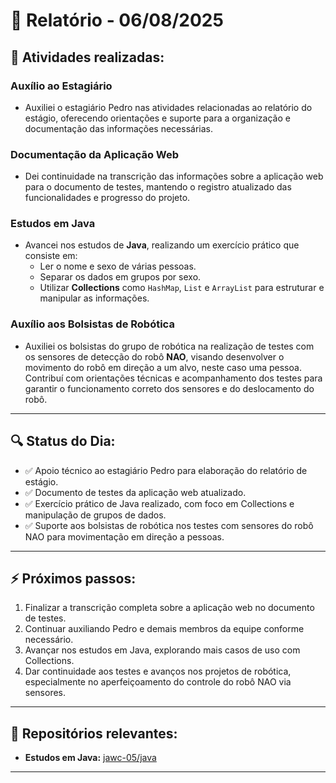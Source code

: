 # 📅 Relatório - 06/08/2025

## 📌 Atividades realizadas:

### **Auxílio ao Estagiário**
- Auxiliei o estagiário Pedro nas atividades relacionadas ao relatório do estágio, oferecendo orientações e suporte para a organização e documentação das informações necessárias.

### **Documentação da Aplicação Web**
- Dei continuidade na transcrição das informações sobre a aplicação web para o documento de testes, mantendo o registro atualizado das funcionalidades e progresso do projeto.

### **Estudos em Java**
- Avancei nos estudos de **Java**, realizando um exercício prático que consiste em:
  - Ler o nome e sexo de várias pessoas.
  - Separar os dados em grupos por sexo.
  - Utilizar **Collections** como `HashMap`, `List` e `ArrayList` para estruturar e manipular as informações.

### **Auxílio aos Bolsistas de Robótica**
- Auxiliei os bolsistas do grupo de robótica na realização de testes com os sensores de detecção do robô **NAO**, visando desenvolver o movimento do robô em direção a um alvo, neste caso uma pessoa. Contribuí com orientações técnicas e acompanhamento dos testes para garantir o funcionamento correto dos sensores e do deslocamento do robô.

---

## 🔍 Status do Dia:

- ✅ Apoio técnico ao estagiário Pedro para elaboração do relatório de estágio.
- ✅ Documento de testes da aplicação web atualizado.
- ✅ Exercício prático de Java realizado, com foco em Collections e manipulação de grupos de dados.
- ✅ Suporte aos bolsistas de robótica nos testes com sensores do robô NAO para movimentação em direção a pessoas.

---

## ⚡ Próximos passos:

1. Finalizar a transcrição completa sobre a aplicação web no documento de testes.
2. Continuar auxiliando Pedro e demais membros da equipe conforme necessário.
3. Avançar nos estudos em Java, explorando mais casos de uso com Collections.
4. Dar continuidade aos testes e avanços nos projetos de robótica, especialmente no aperfeiçoamento do controle do robô NAO via sensores.

---

## 🔗 Repositórios relevantes:

- **Estudos em Java:** [jawc-05/java](https://github.com/jawc-05/java)

---